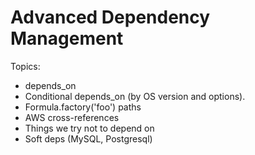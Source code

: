 # Advanced Dependency Management

Topics:

 * depends\_on
 * Conditional depends\_on (by OS version and options).
 * Formula.factory('foo') paths
 * AWS cross-references
 * Things we try not to depend on
 * Soft deps (MySQL, Postgresql)
